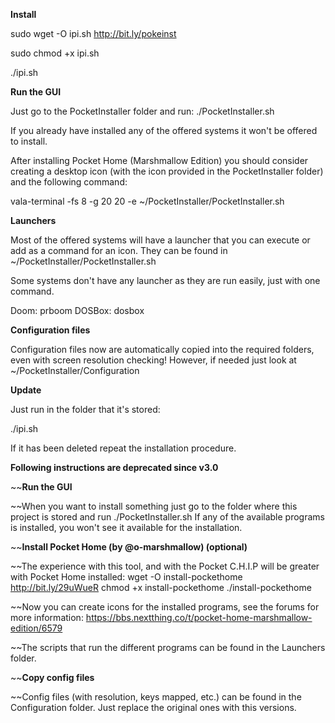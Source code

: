 **Install**

sudo wget -O ipi.sh http://bit.ly/pokeinst

sudo chmod +x ipi.sh

./ipi.sh

**Run the GUI**

Just go to the PocketInstaller folder and run:
./PocketInstaller.sh

If you already have installed any of the offered systems it won't be offered to install.

After installing Pocket Home (Marshmallow Edition) you should consider creating a desktop icon (with the icon provided in the PocketInstaller folder) and the following command:

vala-terminal -fs 8 -g 20 20 -e ~/PocketInstaller/PocketInstaller.sh

**Launchers**

Most of the offered systems will have a launcher that you can execute or add as a command for an icon. They can be found in ~/PocketInstaller/PocketInstaller.sh

Some systems don't have any launcher as they are run easily, just with one command.

Doom: prboom
DOSBox: dosbox

**Configuration files**

Configuration files now are automatically copied into the required folders, even with screen resolution checking! However, if needed just look at ~/PocketInstaller/Configuration

**Update**

Just run in the folder that it's stored:

./ipi.sh

If it has been deleted repeat the installation procedure.

**Following instructions are deprecated since v3.0**


~~**Run the GUI**

~~When you want to install something just go to the folder where this project is stored and run ./PocketInstaller.sh
If any of the available programs is installed, you won't see it available for the installation.

~~**Install Pocket Home (by @o-marshmallow) (optional)**

~~The experience with this tool, and with the Pocket C.H.I.P will be greater with Pocket Home installed:
wget -O install-pockethome http://bit.ly/29uWueR
chmod +x install-pockethome
./install-pockethome

~~Now you can create icons for the installed programs, see the forums for more information:
https://bbs.nextthing.co/t/pocket-home-marshmallow-edition/6579

~~The scripts that run the different programs can be found in the Launchers folder.

~~**Copy config files**

~~Config files (with resolution, keys mapped, etc.) can be found in the Configuration folder. Just replace the original ones with this versions.

